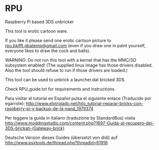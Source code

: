 RPU
===

Raspberry Pi based 3DS unbricker


This tool is erotic cartoon ware.

If you like it please send one erotic cartoon picture to rpu.bkifft.gbatemp@gmail.com (even if you draw one in paint yourself, everyone likes to draw the cock and balls).

WARNING: Do not run this tool with a kernel that has the MMC/SD subsystem enabled!
(The supplied linux image has those drivers disabled. Also the tool should refuse to run if those drivers are loaded.)



This tool can be used to unbrick a launcher.dat bricked 3DS.

Check RPU_guide.txt for requirements and instructions.

Para visitar el tutorial en Español pulsa el siguiente enlace (Traducido por egarrote): http://www.elotrolado.net/hilo_tutorial-reparar-bricks-con-raspberry-pi-y-backup-de-la-nand_1979374

Per leggere la guida in italiano (traduzione by StandardBus) visita http://www.moddingstudio.com/content.php?1697-Guida-al-recupero-dei-3DS-brickati-(Gateway-brick)

Deutsche Version dieses Guides (übersetzt von didi) auf http://www.psxtools.de/thread.php?threadid=61918


